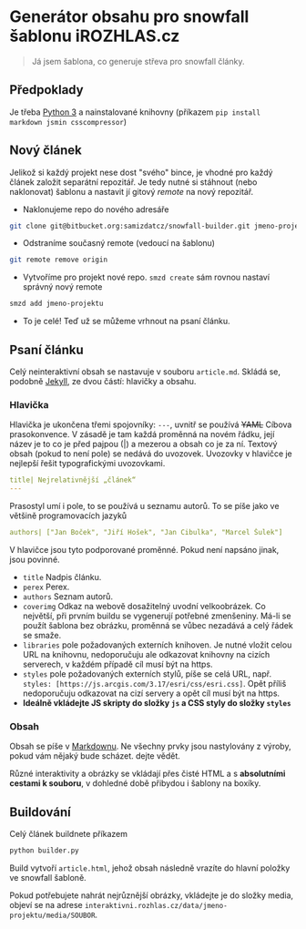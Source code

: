 # Generátor obsahu pro snowfall šablonu iROZHLAS.cz

> Já jsem šablona, co generuje střeva pro snowfall články.

## Předpoklady
Je třeba [Python 3](https://www.python.org/downloads/) a nainstalované knihovny (příkazem `pip install markdown jsmin csscompressor`)

## Nový článek

Jelikož si každý projekt nese dost "svého" bince, je vhodné pro každý článek založit separátní repozitář. Je tedy nutné si stáhnout (nebo naklonovat) šablonu a nastavit jí gitový *remote* na nový repozitář.

- Naklonujeme repo do nového adresáře

```bash
git clone git@bitbucket.org:samizdatcz/snowfall-builder.git jmeno-projektu
```

- Odstraníme současný remote (vedoucí na šablonu)

```bash
git remote remove origin
```

- Vytvoříme pro projekt nové repo. `smzd create` sám rovnou nastaví správný nový remote

```bash
smzd add jmeno-projektu
```

- To je celé! Teď už se můžeme vrhnout na psaní článku.

## Psaní článku
Celý neinteraktivní obsah se nastavuje v souboru `article.md`. Skládá se, podobně [Jekyll](https://jekyllrb.com/docs/frontmatter/), ze dvou částí: hlavičky a obsahu.

### Hlavička
Hlavička je ukončena třemi spojovníky: `---`, uvnitř se používá ~~YAML~~ Cíbova prasokonvence. V zásadě je tam každá proměnná na novém řádku, její název je to co je před pajpou (|) a mezerou a obsah co je za ní. Textový obsah (pokud to není pole) se nedává do uvozovek. Uvozovky v hlavičce je nejlepší řešit typografickými uvozovkami.

```yaml
title| Nejrelativnější „článek“
---
```

Prasostyl umí i pole, to se používá u seznamu autorů. To se píše jako ve většině programovacích jazyků

```yaml
authors| ["Jan Boček", "Jiří Hošek", "Jan Cibulka", "Marcel Šulek"]
```

V hlavičce jsou tyto podporované proměnné. Pokud není napsáno jinak, jsou povinné.

- `title` Nadpis článku.
- `perex` Perex.
- `authors` Seznam autorů.
- `coverimg` Odkaz na webově dosažitelný uvodní velkoobrázek. Co největší, při prvním buildu se vygenerují potřebné zmenšeniny.  Má-li se použít šablona bez obrázku, proměnná se vůbec nezadává a celý řádek se smaže.
- `libraries` pole požadovaných externích knihoven. Je nutné vložit celou URL na knihovnu, nedoporučuju ale odkazovat knihovny na cizích serverech, v každém případě cíl musí být na https.
- `styles` pole požadovaných externích stylů, píše se celá URL, např. `styles: [https://js.arcgis.com/3.17/esri/css/esri.css]`. Opět příliš nedoporučuju odkazovat na cizí servery a opět cíl musí být na https.
- **Ideálně vkládejte JS skripty do složky `js` a CSS styly do složky `styles`**

### Obsah
Obsah se píše v [Markdownu](https://github.com/adam-p/markdown-here/wiki/Markdown-Cheatsheet). Ne všechny prvky jsou nastylovány z výroby, pokud vám nějaký bude scházet. dejte vědět.

Různé interaktivity a obrázky se vkládají přes čisté HTML a s **absolutními cestami k souboru**, v dohledné době přibydou i šablony na boxíky.

## Buildování
Celý článek buildnete příkazem
```bash
python builder.py
```

Build vytvoří `article.html`, jehož obsah následně vrazíte do hlavní položky ve snowfall šabloně.

Pokud potřebujete nahrát nejrůznější obrázky, vkládejte je do složky media, objeví se na adrese `interaktivni.rozhlas.cz/data/jmeno-projektu/media/SOUBOR`.